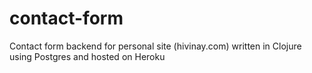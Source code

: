 # contact-form
Contact form backend for personal site (hivinay.com) written in Clojure using Postgres and hosted on Heroku
